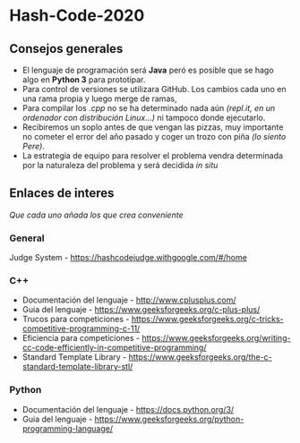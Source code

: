 # Hash-Code-2020

## Consejos generales
- El lenguaje de programación será **Java** peró es posible que se hago algo en **Python 3** para prototipar.
- Para control de versiones se utilizara GitHub. Los cambios cada uno en una rama propia y luego merge de ramas,
- Para compilar los *.cpp* no se ha determinado nada aún *(repl.it, en un ordenador con distribución Linux...)* ni tampoco donde ejecutarlo.
- Recibiremos un soplo antes de que vengan las pizzas, muy importante no cometer el error del año pasado y coger un trozo con piña *(lo siento Pere)*.
- La estrategia de equipo para resolver el problema vendra determinada por la naturaleza del problema y será decidida *in situ*



## Enlaces de interes
*Que cada uno añada los que crea conveniente*
### General
Judge System - https://hashcodejudge.withgoogle.com/#/home
### C++
- Documentación del lenguaje - http://www.cplusplus.com/
- Guia del lenguaje - https://www.geeksforgeeks.org/c-plus-plus/
- Trucos para competiciones - https://www.geeksforgeeks.org/c-tricks-competitive-programming-c-11/
- Eficiencia para competiciones - https://www.geeksforgeeks.org/writing-cc-code-efficiently-in-competitive-programming/
- Standard Template Library - https://www.geeksforgeeks.org/the-c-standard-template-library-stl/
### Python
- Documentación del lenguaje - https://docs.python.org/3/
- Guia del lenguaje - https://www.geeksforgeeks.org/python-programming-language/
